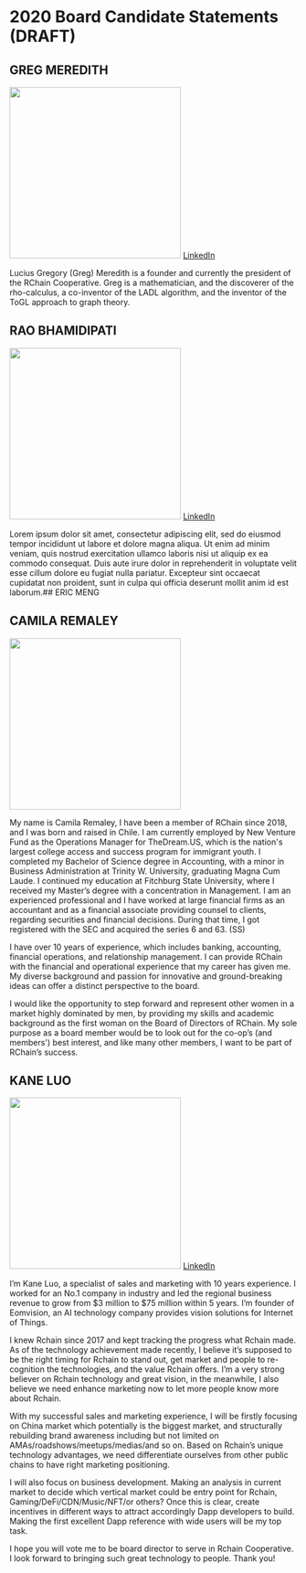 # 2020 Board  Candidate Statements  (DRAFT)

## GREG MEREDITH

<img src="https://github.com/rchain/www.rchain.coop/blob/master/assets/leadership/rchain-team-greg-meredith-squared.jpg" width="300"> [LinkedIn](https://www.linkedin.com/in/lucius-meredith-547645/)

Lucius Gregory (Greg) Meredith is a founder and currently the president of the RChain Cooperative. Greg is a mathematician, and the discoverer of the rho-calculus, a co-inventor of the LADL algorithm, and the inventor of the ToGL approach to graph theory.

## RAO BHAMIDIPATI

<img src="https://github.com/rchain/www.rchain.coop/blob/master/assets/leadership/rao-bhamidipati.jpg" width="300"> [LinkedIn](https://www.linkedin.com/in/vraobhamidipati/)

Lorem ipsum dolor sit amet, consectetur adipiscing elit, sed do eiusmod tempor incididunt ut labore et dolore magna aliqua. Ut enim ad minim veniam, quis nostrud exercitation ullamco laboris nisi ut aliquip ex ea commodo consequat. Duis aute irure dolor in reprehenderit in voluptate velit esse cillum dolore eu fugiat nulla pariatur. Excepteur sint occaecat cupidatat non proident, sunt in culpa qui officia deserunt mollit anim id est laborum.## ERIC MENG

## CAMILA REMALEY

<img src="https://github.com/rchain/www.rchain.coop/blob/master/assets/leadership/camila-remaley.jpg" width="300">

My name is Camila Remaley, I have been a member of RChain since 2018, and I was born and raised in Chile.  I am currently employed by New Venture Fund as the Operations Manager for TheDream.US, which is the nation's largest college access and success program for immigrant youth.  I completed my Bachelor of Science degree in Accounting, with a minor in Business Administration at Trinity W. University, graduating Magna Cum Laude.  I continued my education at Fitchburg State University, where I received my Master’s degree with a concentration in Management.  I am an experienced professional and I have worked at large financial firms as an accountant and as a financial associate providing counsel to clients, regarding securities and financial decisions.  During that time, I got registered with the SEC and acquired the series 6 and 63. (SS)

I have over 10 years of experience, which includes banking, accounting, financial operations, and relationship management.  I can provide RChain with the financial and operational experience that my career has given me.  My diverse background and passion for innovative and ground-breaking ideas can offer a distinct perspective to the board.

I would like the opportunity to step forward and represent other women in a market highly dominated by men, by providing my skills and academic background as the first woman on the Board of Directors of RChain.  My sole purpose as a board member would be to look out for the co-op’s (and members') best interest, and like many other members, I want to be part of RChain’s success.

## KANE LUO
<img src="https://github.com/rchain/www.rchain.coop/blob/master/assets/leadership/kane-luo.jpg" width="300"> [LinkedIn](https://www.linkedin.com/in/kane-luo-a9693541)

I’m Kane Luo, a specialist of sales and marketing with 10 years experience. I worked for an No.1 company in industry and led the regional business revenue to grow from $3 million to $75 million within 5 years. I’m founder of Eomvision, an AI technology company provides vision solutions for Internet of Things. 

I knew Rchain since 2017 and kept tracking the progress what Rchain made. As of the technology achievement made recently, I believe it’s supposed to be the right timing for Rchain to stand out, get market and people to re-cognition the technologies, and the value Rchain offers. I’m a very strong believer on Rchain technology and great vision, in the meanwhile, I also believe we need enhance marketing now to let more people know more about Rchain. 

With my successful sales and marketing experience, I will be firstly focusing on China market which potentially is the biggest market, and structurally rebuilding brand awareness including but not limited on AMAs/roadshows/meetups/medias/and so on. Based on Rchain’s unique technology advantages, we need differentiate ourselves from other public chains to have right marketing positioning. 

I will also focus on business development. Making an analysis in current market to decide which vertical market could be entry point for Rchain, Gaming/DeFi/CDN/Music/NFT/or others? Once this is clear, create incentives in different ways to attract accordingly Dapp developers to build. Making the first excellent Dapp reference with wide users will be my top task. 

I hope you will vote me to be board director to serve in Rchain Cooperative. I look forward to bringing such great technology to people. Thank you!
